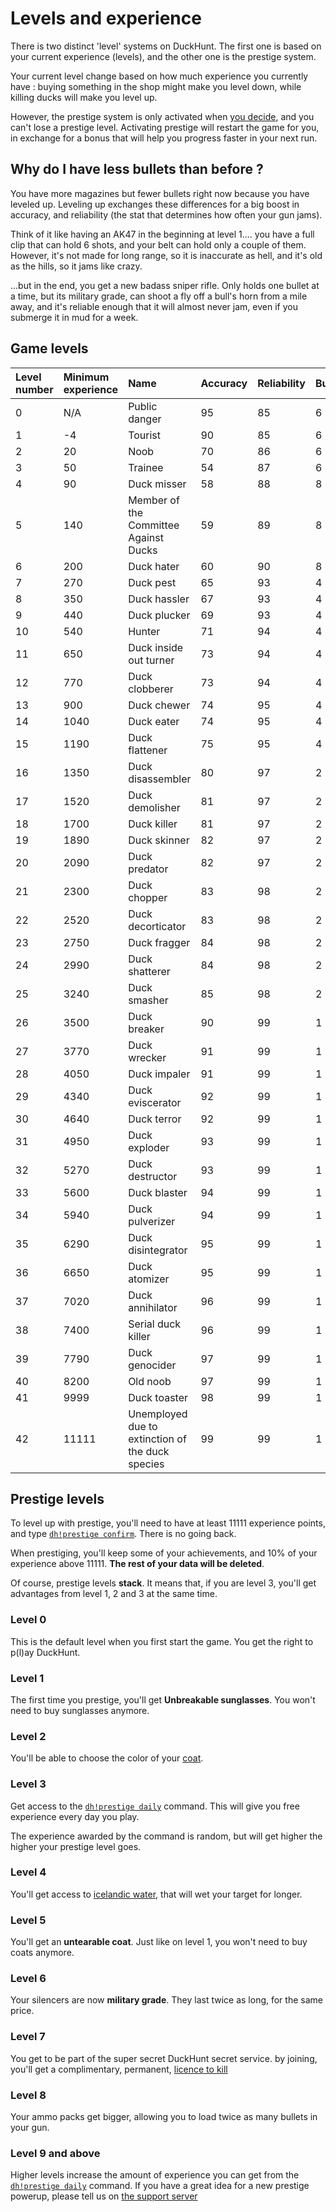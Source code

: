 # Levels and experience

There is two distinct 'level' systems on DuckHunt. The first one is based on your current experience (levels), and the
other one is the prestige system.

Your current level change based on how much experience you currently have : buying something in the shop might make you
level down, while killing ducks will make you level up.

However, the prestige system is only activated when [you decide](https://duckhunt.me/commands?command=prestige), and you
can't lose a prestige level. Activating prestige will restart the game for you, in exchange for a bonus that will help
you progress faster in your next run.

## Why do I have less bullets than before ?

You have more magazines but fewer bullets right now because you have leveled up. Leveling up exchanges these differences
for a big boost in accuracy, and reliability (the stat that determines how often your gun jams).

Think of it like having an AK47 in the beginning at level 1.... you have a full clip that can hold 6 shots, and your
belt can hold only a couple of them. However, it's not made for long range, so it is inaccurate as hell, and it's old as
the hills, so it jams like crazy.

...but in the end, you get a new badass sniper rifle. Only holds one bullet at a time, but its military grade, can shoot
a fly off a bull's horn from a mile away, and it's reliable enough that it will almost never jam, even if you submerge
it in mud for a week.

## Game levels

| Level number | Minimum experience | Name | Accuracy | Reliability | Bullets | Magazines |
| :--- | :--- | :--- | :--- | :--- | :--- | :--- |
| 0 | N/A | Public danger | 95 | 85 | 6 | 1 |
| 1 | -4 | Tourist | 90 | 85 | 6 | 2 |
| 2 | 20 | Noob | 70 | 86 | 6 | 2 |
| 3 | 50 | Trainee | 54 | 87 | 6 | 2 |
| 4 | 90 | Duck misser | 58 | 88 | 8 | 2 |
| 5 | 140 | Member of the Committee Against Ducks | 59 | 89 | 8 | 2 |
| 6 | 200 | Duck hater | 60 | 90 | 8 | 2 |
| 7 | 270 | Duck pest | 65 | 93 | 4 | 3 |
| 8 | 350 | Duck hassler | 67 | 93 | 4 | 3 |
| 9 | 440 | Duck plucker | 69 | 93 | 4 | 3 |
| 10 | 540 | Hunter | 71 | 94 | 4 | 3 |
| 11 | 650 | Duck inside out turner | 73 | 94 | 4 | 3 |
| 12 | 770 | Duck clobberer | 73 | 94 | 4 | 3 |
| 13 | 900 | Duck chewer | 74 | 95 | 4 | 3 |
| 14 | 1040 | Duck eater | 74 | 95 | 4 | 3 |
| 15 | 1190 | Duck flattener | 75 | 95 | 4 | 3 |
| 16 | 1350 | Duck disassembler | 80 | 97 | 2 | 4 |
| 17 | 1520 | Duck demolisher | 81 | 97 | 2 | 4 |
| 18 | 1700 | Duck killer | 81 | 97 | 2 | 4 |
| 19 | 1890 | Duck skinner | 82 | 97 | 2 | 4 |
| 20 | 2090 | Duck predator | 82 | 97 | 2 | 4 |
| 21 | 2300 | Duck chopper | 83 | 98 | 2 | 4 |
| 22 | 2520 | Duck decorticator | 83 | 98 | 2 | 4 |
| 23 | 2750 | Duck fragger | 84 | 98 | 2 | 4 |
| 24 | 2990 | Duck shatterer | 84 | 98 | 2 | 4 |
| 25 | 3240 | Duck smasher | 85 | 98 | 2 | 4 |
| 26 | 3500 | Duck breaker | 90 | 99 | 1 | 5 |
| 27 | 3770 | Duck wrecker | 91 | 99 | 1 | 5 |
| 28 | 4050 | Duck impaler | 91 | 99 | 1 | 5 |
| 29 | 4340 | Duck eviscerator | 92 | 99 | 1 | 5 |
| 30 | 4640 | Duck terror | 92 | 99 | 1 | 5 |
| 31 | 4950 | Duck exploder | 93 | 99 | 1 | 5 |
| 32 | 5270 | Duck destructor | 93 | 99 | 1 | 5 |
| 33 | 5600 | Duck blaster | 94 | 99 | 1 | 5 |
| 34 | 5940 | Duck pulverizer | 94 | 99 | 1 | 5 |
| 35 | 6290 | Duck disintegrator | 95 | 99 | 1 | 5 |
| 36 | 6650 | Duck atomizer | 95 | 99 | 1 | 5 |
| 37 | 7020 | Duck annihilator | 96 | 99 | 1 | 5 |
| 38 | 7400 | Serial duck killer | 96 | 99 | 1 | 5 |
| 39 | 7790 | Duck genocider | 97 | 99 | 1 | 5 |
| 40 | 8200 | Old noob | 97 | 99 | 1 | 5 |
| 41 | 9999 | Duck toaster | 98 | 99 | 1 | 6 |
| 42 | 11111 | Unemployed due to extinction of the duck species | 99 | 99 | 1 | 7 |

## Prestige levels

To level up with prestige, you'll need to have at least 11111 experience points, and
type [`dh!prestige confirm`](https://duckhunt.me/commands?command=prestige%20confirm). There is no going back.

When prestiging, you'll keep some of your achievements, and 10% of your experience above 11111. **The rest of your data
will be deleted**.

Of course, prestige levels **stack**. It means that, if you are level 3, you'll get advantages from level 1, 2 and 3 at
the same time.

### Level 0

This is the default level when you first start the game. You get the right to p(l)ay DuckHunt.

### Level 1

The first time you prestige, you'll get **Unbreakable sunglasses**. You won't need to buy sunglasses anymore.

### Level 2

You'll be able to choose the color of your [coat](https://duckhunt.me/commands?command=shop%20coat).

### Level 3

Get access to the [`dh!prestige daily`](https://duckhunt.me/commands?command=prestige%20daily) command. This will give
you free experience every day you play.

The experience awarded by the command is random, but will get higher the higher your prestige level goes.

### Level 4

You'll get access to [icelandic water](https://duckhunt.me/commands?command=shop%20bucket), that will wet your target
for longer.

### Level 5

You'll get an **untearable coat**. Just like on level 1, you won't need to buy coats anymore.

### Level 6

Your silencers are now **military grade**. They last twice as long, for the same price.

### Level 7

You get to be part of the super secret DuckHunt secret service. by joining, you'll get a complimentary, permanent,
[licence to kill](https://duckhunt.me/commands?command=shop%20licence)

### Level 8

Your ammo packs get bigger, allowing you to load twice as many bullets in your gun.

### Level 9 and above

Higher levels increase the amount of experience you can get from
the [`dh!prestige daily`](https://duckhunt.me/commands?command=prestige%20daily) command. If you have a great idea for a
new prestige powerup, please tell us on [the support server](https://discordapp.com/invite/2BksEkV)

